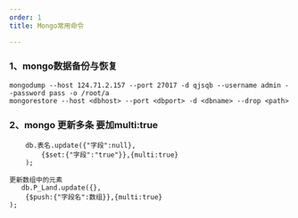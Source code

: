 ```yaml
---
order: 1
title: Mongo常用命令

---
```

### 1、mongo数据备份与恢复

```shell
mongodump --host 124.71.2.157 --port 27017 -d qjsqb --username admin --password pass -o /root/a
mongorestore --host <dbhost> --port <dbport> -d <dbname> --drop <path>
```

### 2、mongo 更新多条 要加multi:true

```shell
	db.表名.update({"字段":null},
		{$set:{"字段":"true"}},{multi:true}
	);
	
更新数组中的元素
   db.P_Land.update({},
	{$push:{"字段名":数组}},{multi:true}
);
```
